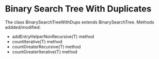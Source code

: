 # Binary Search Tree With Duplicates

The class BinarySearchTreeWithDups extends BinarySearchTree. 
Methods addded/modified:
- addEntryHelperNonRecursive(T) method
- countIterative(T) method
- countGreaterRecursive(T) method
- countGreaterIterative(T) method
